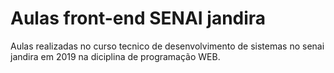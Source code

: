 # Aulas front-end SENAI jandira
Aulas realizadas no curso tecnico de desenvolvimento de sistemas no senai jandira em 2019 na diciplina de programação WEB.